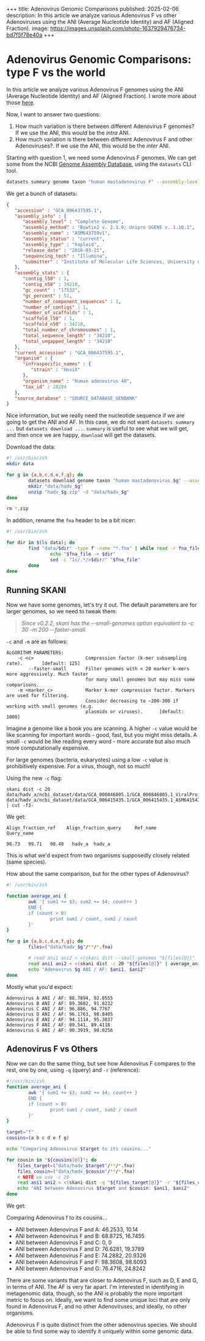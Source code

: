 +++
title: Adenovirus Genomic Comparisons
published: 2025-02-06
description: In this article we analyze various Adenovirus F vs other Adenoviruses using the ANI (Average Nucleotide Identity) and AF (Aligned Fraction).
image: https://images.unsplash.com/photo-1637929476734-bd7f5f78e40a
+++

# Adenovirus Genomic Comparisons: type F vs the world

In this article we analyze various Adenovirus F genomes using the ANI (Average Nucleotide Identity) and AF (Aligned Fraction). I wrote more about those [here](/articles/genomic-comparison-metrics).

Now, I want to answer two questions:

1. How much variation is there between different Adenovirus F genomes? If we use the ANI, this would be the *intra* ANI.
2. How much variation is there between different Adenovirus F and other Adenoviruses?. If we use the ANI, this would be the *inter* ANI.

Starting with question 1, we need some Adenovirus F genomes. We can get some from the NCBI [Genome Assembly Database](https://www.ncbi.nlm.nih.gov/grc/data), using the `datasets` CLI tool.

```sh
datasets summary genome taxon "human mastadenovirus F" --assembly-level complete
```

We get a bunch of datasets:

```json
{
   "accession" : "GCA_006437595.1",
   "assembly_info" : {
      "assembly_level" : "Complete Genome",
      "assembly_method" : "Bowtie2 v. 2.1.0; Unipro UGENE v. 1.16.1",
      "assembly_name" : "ASM643759v1",
      "assembly_status" : "current",
      "assembly_type" : "haploid",
      "release_date" : "2016-03-21",
      "sequencing_tech" : "Illumina",
      "submitter" : "Institute of Molecular Life Sciences, University of Zurich"
   },
   "assembly_stats" : {
      "contig_l50" : 1,
      "contig_n50" : 34210,
      "gc_count" : "17532",
      "gc_percent" : 51,
      "number_of_component_sequences" : 1,
      "number_of_contigs" : 1,
      "number_of_scaffolds" : 1,
      "scaffold_l50" : 1,
      "scaffold_n50" : 34210,
      "total_number_of_chromosomes" : 1,
      "total_sequence_length" : "34210",
      "total_ungapped_length" : "34210"
   },
   "current_accession" : "GCA_006437595.1",
   "organism" : {
      "infraspecific_names" : {
         "strain" : "HoviX"
      },
      "organism_name" : "Human adenovirus 40",
      "tax_id" : 28284
   },
   "source_database" : "SOURCE_DATABASE_GENBANK"
}
```

Nice information, but we really need the nucleotide sequence if we are going to get the ANI and AF. In this case, we do not want `datasets summary ...` but `datasets download ...`. `summary` is useful to see what we will get, and then once we are happy, `download` will get the datasets.

Download the data:

```sh
#! /usr/bin/zsh
mkdir data

for g in {a,b,c,d,e,f,g}; do
        datasets download genome taxon "human mastadenovirus $g" --assembly-level complete --filename "hadv_$g.zip"
        mkdir "data/hadv_$g"
        unzip "hadv_$g.zip" -d "data/hadv_$g"
done

rm *.zip
```

In addition, rename the `fna` header to be a bit nicer:

```sh
#! /usr/bin/zsh

for dir in $(ls data); do
        find "data/$dir" -type f -name "*.fna" | while read -r fna_file; do
                echo "$fna_file -> $dir"
                sed -i "1s/.*/>$dir/" "$fna_file"
        done
done
```

## Running SKANI

Now we have some genomes, let's try it out. The default parameters are for larger genomes, so we need to tweak them:

> *Since v0.2.2, skani has the --small-genomes option equivalent to -c 30 -m 200 --faster-small.*

`-c` and `-m` are as follows:

```
ALGORITHM PARAMETERS:
    -c <c>                   Compression factor (k-mer subsampling rate).       [default: 125]
        --faster-small       Filter genomes with < 20 marker k-mers more aggressively. Much faster
                             for many small genomes but may miss some comparisons.
    -m <marker_c>            Marker k-mer compression factor. Markers are used for filtering.
                             Consider decreasing to ~200-300 if working with small genomes (e.g.
                             plasmids or viruses).      [default: 1000]
```

Imagine a genome like a book you are scanning. A higher `-c` value would be like scanning for important words - good, fast, but you might miss details. A small `-c` would be like reading every word - more accurate but also much more computationally expensive.

For large genomes (bacteria, eukaryotes) using a low `-c` value is prohibitively expensive. For a virus, though, not so much!

Using the new `-c` flag:

```
skani dist -c 20 data/hadv_a/ncbi_dataset/data/GCA_000846805.1/GCA_000846805.1_ViralProj14517_genomic.fna data/hadv_a/ncbi_dataset/data/GCA_006415435.1/GCA_006415435.1_ASM641543v1_genomic.fna | cut -f3-
```

We get:

```
Align_fraction_ref    Align_fraction_query     Ref_name        Query_name

98.73   99.71   98.40   hadv_a  hadv_a
```

This is what we'd expect from two organisms supposedly closely related (same species).

How about the same comparison, but for the other types of Adenovirus?


```sh
#! /usr/bin/zsh

function average_ani {
        awk '{ sum1 += $3; sum2 += $4; count++ } 
        END { 
        if (count > 0) 
                print sum1 / count, sum2 / count 
        }'
}

for g in {a,b,c,d,e,f,g}; do
        files=("data/hadv_$g"/**/*.fna)

        # read ani1 ani2 < <(skani dist --small-genomes "${files[@]}" | average_ani)
        read ani1 ani2 < <(skani dist -c 20 "${files[@]}" | average_ani)
        echo "Adenovirus $g ANI / AF: $ani1, $ani2"
done
```

Mostly what you'd expect:

```
Adenovirus A ANI / AF: 88.7894, 92.0555
Adenovirus B ANI / AF: 89.3602, 91.8232
Adenovirus C ANI / AF: 96.886, 94.7767
Adenovirus D ANI / AF: 96.1763, 98.8405
Adenovirus E ANI / AF: 94.1114, 95.3837
Adenovirus F ANI / AF: 89.541, 89.4118
Adenovirus G ANI / AF: 90.3919, 90.0256
```

## Adenovirus F vs Others

Now we can do the same thing, but see how Adenovirus F compares to the rest, one by one, using `-q` (query) and `-r` (reference):

```sh
#!/usr/bin/zsh
function average_ani {
        awk '{ sum1 += $3; sum2 += $4; count++ } 
        END { 
        if (count > 0) 
                print sum1 / count, sum2 / count 
        }'
}

target="f"
cousins=(a b c d e f g)

echo "Comparing Adenovirus $target to its cousins..."

for cousin in "${cousins[@]}"; do
    files_target=("data/hadv_$target"/**/*.fna)
    files_cousin=("data/hadv_$cousin"/**/*.fna)
    # NOTE we use -c 20
    read ani1 ani2 < <(skani dist -q "${files_target[@]}" -r "${files_cousin[@]}" -c 20 | average_ani)
    echo "ANI between Adenovirus $target and $cousin: $ani1, $ani2"
done
```

We get:

Comparing Adenovirus f to its cousins...

- ANI between Adenovirus F and A: 46.2533, 10.14
- ANI between Adenovirus F and B: 68.8725, 16.7455
- ANI between Adenovirus F and C: 0, 0
- ANI between Adenovirus F and D: 76.6281, 19.3789
- ANI between Adenovirus F and E: 74.2882, 20.9326
- ANI between Adenovirus F and F: 98.3608, 98.6093
- ANI between Adenovirus F and G: 76.4716, 24.8242

There are some variants that are closer to Adenovirus F, such as D, E and G, in terms of ANI. The AF is very far apart. I'm interested in identifying in metagenomic data, though, so the ANI is probably the more important metric to focus on. Ideally, we want to find some unique loci that are only found in Adenovirus F, and no other Adenoviruses, and ideally, no other organisms.

Adenovirus F is quite distinct from the other adenovirus species. We should be able to find some way to identify it uniquely within some genomic data.
